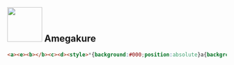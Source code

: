 ## <img src=https://cssbattle.dev/targets/104.png height=80> Amegakure
```html
<a><e><b></b><c><d><style>*{background:#000;position:absolute}a{background:#37385A;width:240;height:120;border-radius:20q;margin:82 72}e,c,d{border-radius:9q}e{width:200;height:80;background:#9897AE;margin:20;overflow:hidden}c,d{width:10;height:10;margin:15;box-shadow:0 21q,0 42q,170q 0,170q 21q,170q 42q}d{height:50;margin:0 50;box-shadow:21q 0,42q 0,63q 0}b{width:50;height:99;background:#C0C3DB;margin:-8 75;transform:rotate(15deg
```
